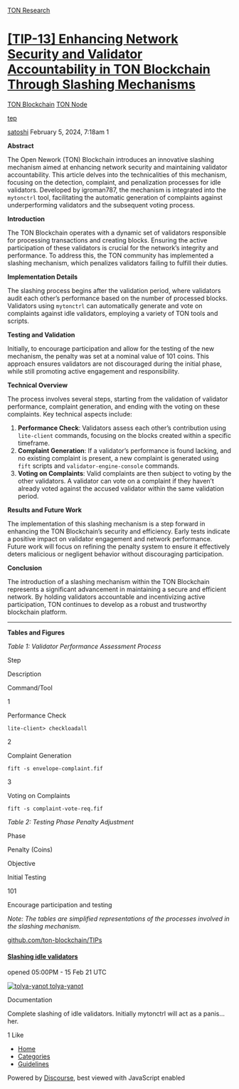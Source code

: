 [TON Research](/)

# [\[TIP-13\] Enhancing Network Security and Validator Accountability in TON Blockchain Through Slashing Mechanisms](/t/tip-13-enhancing-network-security-and-validator-accountability-in-ton-blockchain-through-slashing-mechanisms/259)

[TON Blockchain](/c/ton-blockchain/build-node/21)  [TON Node](/c/ton-blockchain/build-node/21) 

[tep](https://tonresear.ch/tag/tep)

    

[satoshi](https://tonresear.ch/u/satoshi)  February 5, 2024, 7:18am  1

**Abstract**

The Open Nework (TON) Blockchain introduces an innovative slashing mechanism aimed at enhancing network security and maintaining validator accountability. This article delves into the technicalities of this mechanism, focusing on the detection, complaint, and penalization processes for idle validators. Developed by igroman787, the mechanism is integrated into the `mytonctrl` tool, facilitating the automatic generation of complaints against underperforming validators and the subsequent voting process.

**Introduction**

The TON Blockchain operates with a dynamic set of validators responsible for processing transactions and creating blocks. Ensuring the active participation of these validators is crucial for the network’s integrity and performance. To address this, the TON community has implemented a slashing mechanism, which penalizes validators failing to fulfill their duties.

**Implementation Details**

The slashing process begins after the validation period, where validators audit each other’s performance based on the number of processed blocks. Validators using `mytonctrl` can automatically generate and vote on complaints against idle validators, employing a variety of TON tools and scripts.

**Testing and Validation**

Initially, to encourage participation and allow for the testing of the new mechanism, the penalty was set at a nominal value of 101 coins. This approach ensures validators are not discouraged during the initial phase, while still promoting active engagement and responsibility.

**Technical Overview**

The process involves several steps, starting from the validation of validator performance, complaint generation, and ending with the voting on these complaints. Key technical aspects include:

1.  **Performance Check**: Validators assess each other’s contribution using `lite-client` commands, focusing on the blocks created within a specific timeframe.
2.  **Complaint Generation**: If a validator’s performance is found lacking, and no existing complaint is present, a new complaint is generated using `fift` scripts and `validator-engine-console` commands.
3.  **Voting on Complaints**: Valid complaints are then subject to voting by the other validators. A validator can vote on a complaint if they haven’t already voted against the accused validator within the same validation period.

**Results and Future Work**

The implementation of this slashing mechanism is a step forward in enhancing the TON Blockchain’s security and efficiency. Early tests indicate a positive impact on validator engagement and network performance. Future work will focus on refining the penalty system to ensure it effectively deters malicious or negligent behavior without discouraging participation.

**Conclusion**

The introduction of a slashing mechanism within the TON Blockchain represents a significant advancement in maintaining a secure and efficient network. By holding validators accountable and incentivizing active participation, TON continues to develop as a robust and trustworthy blockchain platform.

* * *

**Tables and Figures**

_Table 1: Validator Performance Assessment Process_

Step

Description

Command/Tool

1

Performance Check

`lite-client> checkloadall`

2

Complaint Generation

`fift -s envelope-complaint.fif`

3

Voting on Complaints

`fift -s complaint-vote-req.fif`

_Table 2: Testing Phase Penalty Adjustment_

Phase

Penalty (Coins)

Objective

Initial Testing

101

Encourage participation and testing

_Note: The tables are simplified representations of the processes involved in the slashing mechanism._

[github.com/ton-blockchain/TIPs](https://github.com/ton-blockchain/TIPs/issues/13)

#### [Slashing idle validators](https://github.com/ton-blockchain/TIPs/issues/13)

opened 05:00PM - 15 Feb 21 UTC

 [![tolya-yanot](https://tonresear.ch/uploads/default/original/1X/7f7ed48689429b99531e30f35d7a31ef5fdbf414.jpeg) tolya-yanot](https://github.com/tolya-yanot)

Documentation

Complete slashing of idle validators. Initially mytonctrl will act as a panis…her.

  1 Like

*   [Home](/)
*   [Categories](/categories)
*   [Guidelines](/guidelines)

Powered by [Discourse](https://www.discourse.org), best viewed with JavaScript enabled